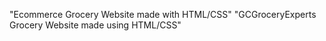 "Ecommerce Grocery Website made with HTML/CSS" 
"GCGroceryExperts Grocery Website made using HTML/CSS" 
